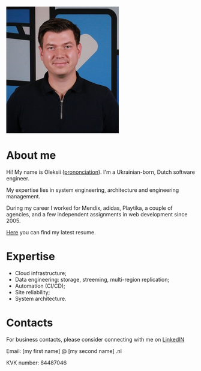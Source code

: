 ![photo!](./photo.jpg "Photo")

# About me
Hi! My name is Oleksii ([prononciation](./oleksii.m4a)). I'm a Ukrainian-born, Dutch software engineer.

My expertise lies in system engineering, architecture and engineering management.

During my career I worked for Mendix, adidas, Playtika, a couple of agencies, and a few independent assignments in web development since 2005.

[Here](https://docs.google.com/document/d/1RuBtL7zC8sYUCUrDFwRtMSBBG8Qx21v27SDtXDhzE-Q/view) you can find my latest resume.

# Expertise
- Cloud infrastructure;
- Data engineering: storage, streeming, multi-region replication;
- Automation (CI/CD);
- Site reliability;
- System architecture.

# Contacts
For business contacts, please consider connecting with me on [LinkedIN](https://www.linkedin.com/in/nekgasov/)

Email: [my first name] @ [my second name] .nl

KVK number: 84487046
